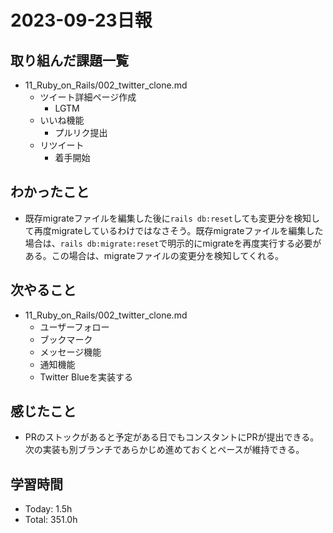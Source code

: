 # 2023-09-23日報

## 取り組んだ課題一覧
* 11_Ruby_on_Rails/002_twitter_clone.md
  * ツイート詳細ページ作成
    * LGTM
  * いいね機能
    * プルリク提出
  * リツイート
    * 着手開始

## わかったこと
* 既存migrateファイルを編集した後に`rails db:reset`しても変更分を検知して再度migrateしているわけではなさそう。既存migrateファイルを編集した場合は、`rails db:migrate:reset`で明示的にmigrateを再度実行する必要がある。この場合は、migrateファイルの変更分を検知してくれる。

## 次やること
* 11_Ruby_on_Rails/002_twitter_clone.md
  * ユーザーフォロー
  * ブックマーク
  * メッセージ機能
  * 通知機能
  * Twitter Blueを実装する

## 感じたこと
* PRのストックがあると予定がある日でもコンスタントにPRが提出できる。次の実装も別ブランチであらかじめ進めておくとペースが維持できる。

## 学習時間
* Today: 1.5h
* Total: 351.0h